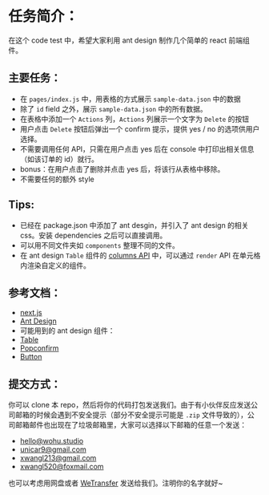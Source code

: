 # 任务简介：

在这个 code test 中，希望大家利用 ant design 制作几个简单的 react 前端组件。

## 主要任务：

- 在 `pages/index.js` 中，用表格的方式展示 `sample-data.json` 中的数据
- 除了 `id` field 之外，展示 `sample-data.json` 中的所有数据。
- 在表格中添加一个 `Actions` 列，`Actions` 列展示一个文字为 `Delete` 的按钮
- 用户点击 `Delete` 按钮后弹出一个 confirm 提示，提供 yes / no 的选项供用户选择。
- 不需要调用任何 API，只需在用户点击 yes 后在 console 中打印出相关信息（如该订单的 id）就行。
- bonus：在用户点击了删除并点击 yes 后，将该行从表格中移除。
- 不需要任何的额外 style

## Tips:

- 已经在 package.json 中添加了 ant desgin，并引入了 ant design 的相关 css。安装 dependencies 之后可以直接调用。
- 可以用不同文件夹如 `components` 整理不同的文件。
- 在 ant design `Table` 组件的 [columns API](https://ant.design/components/table/#Column) 中，可以通过 `render` API 在单元格内渲染自定义的组件。

## 参考文档：

- [next.js](https://nextjs.org/)
- [Ant Design](https://ant.design/)
- 可能用到的 ant design 组件：
- [Table](https://ant.design/components/table/)
- [Popconfirm](https://ant.design/components/popconfirm)
- [Button](https://ant.design/docs/spec/buttons#header)

## 提交方式：

你可以 clone 本 repo，然后将你的代码打包发送我们。由于有小伙伴反应发送公司邮箱的时候会遇到不安全提示（部分不安全提示可能是 `.zip` 文件导致的），公司邮箱邮件也出现在了垃圾邮箱里，大家可以选择以下邮箱的任意一个发送：

- hello@wohu.studio
- unicar9@gmail.com
- xwangl213@gmail.com
- xwangl520@foxmail.com

也可以考虑用网盘或者 [WeTransfer](https://wetransfer.com/) 发送给我们。注明你的名字就好~
